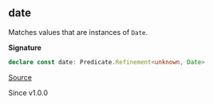 ## date

Matches values that are instances of `Date`.

**Signature**

```ts
declare const date: Predicate.Refinement<unknown, Date>
```

[Source](https://github.com/Effect-TS/effect/tree/main/packages/effect/src/Match.ts#L1030)

Since v1.0.0